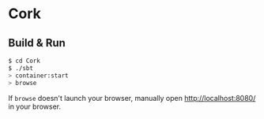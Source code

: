 # Cork #

## Build & Run ##

```sh
$ cd Cork
$ ./sbt
> container:start
> browse
```

If `browse` doesn't launch your browser, manually open [http://localhost:8080/](http://localhost:8080/) in your browser.
